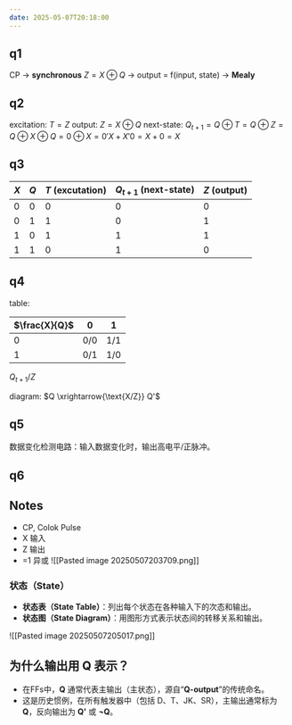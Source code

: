 ```yaml
---
date: 2025-05-07T20:18:00
---
```

## q1

CP -> **synchronous**
$Z = X \oplus Q$ -> output = f(input, state) -> **Mealy**
## q2

excitation: $T = Z$
output: $Z = X\oplus Q$
next-state: $Q_{t+1} = Q\oplus T = Q\oplus Z = Q\oplus X \oplus Q = 0\oplus X = 0'X+X'0 = X + 0 = X$

## q3

| $X$ | $Q$ | $T$ (excutation) | $Q_{t+1}$ (next-state) | $Z$ (output) |
| --- | --- | ---------------- | ---------------------- | ------------ |
| 0   | 0   | 0                | 0                      | 0            |
| 0   | 1   | 1                | 0                      | 1            |
| 1   | 0   | 1                | 1                      | 1            |
| 1   | 1   | 0                | 1                      | 0            |
## q4

table:

| $\frac{X}{Q}$ | 0   | 1   |
| ------------- | --- | --- |
| 0             | 0/0 | 1/1 |
| 1             | 0/1 | 1/0 |
$Q_{t+1}/Z$

diagram:
$Q \xrightarrow{\text{X/Z}} Q'$

## q5

数据变化检测电路：输入数据变化时，输出高电平/正脉冲。

## q6



## Notes

- CP, Colok Pulse
- X 输入
- Z 输出
- =1 异或
  ![[Pasted image 20250507203709.png]]

### 状态（State）

- **状态表（State Table）**：列出每个状态在各种输入下的次态和输出。
- **状态图（State Diagram）**：用图形方式表示状态间的转移关系和输出。

![[Pasted image 20250507205017.png]]


## 为什么输出用 Q 表示？

- 在FFs中，**Q** 通常代表主输出（主状态），源自“**Q-output**”的传统命名。
- 这是历史惯例，在所有触发器中（包括 D、T、JK、SR），主输出通常标为 **Q**，反向输出为 **Q'** 或 **¬Q**。